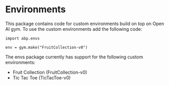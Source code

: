 # Environments

This package contains code for custom environments build on top on Open AI gym. To use the custom environments add the following code:

```
import abp.envs

env = gym.make("FruitCollection-v0")
```

The envs package currently has support for the following custom environments:

* Fruit Collection (FruitCollection-v0)
* Tic Tac Toe (TicTacToe-v0)
